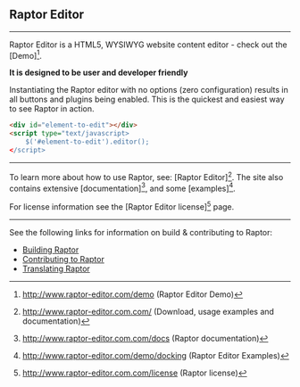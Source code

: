 Raptor Editor
---------------
- - -

Raptor Editor is a HTML5, WYSIWYG website content editor - check out the [Demo][^4].

**It is designed to be user and developer friendly**

Instantiating the Raptor editor with no options (zero configuration) results in all buttons and plugins being enabled. This is the quickest and easiest way to see Raptor in action.

```HTML
<div id="element-to-edit"></div>
<script type="text/javascript>
    $('#element-to-edit').editor();
</script>
```
- - -
To learn more about how to use Raptor, see: [Raptor Editor][^1]. 
The site also contains extensive [documentation][^2], and some [examples][^5]. 

For license information see the  [Raptor Editor license][^3] page.

- - - 

See the following links for information on build & contributing to Raptor:

* [Building Raptor](https://github.com/PANmedia/Raptor/wiki/Building)
* [Contributing to Raptor](https://github.com/PANmedia/Raptor/wiki/Contributing-to-Raptor)
* [Translating Raptor](https://github.com/PANmedia/Raptor/wiki/Translating-Raptor)

[^1]: http://www.raptor-editor.com.com/ (Download, usage examples and documentation)
[^2]: http://www.raptor-editor.com.com/docs (Raptor documentation)
[^3]: http://www.raptor-editor.com.com/license (Raptor license)
[^4]: http://www.raptor-editor.com/demo (Raptor Editor Demo)
[^5]: http://www.raptor-editor.com/demo/docking (Raptor Editor Examples)
